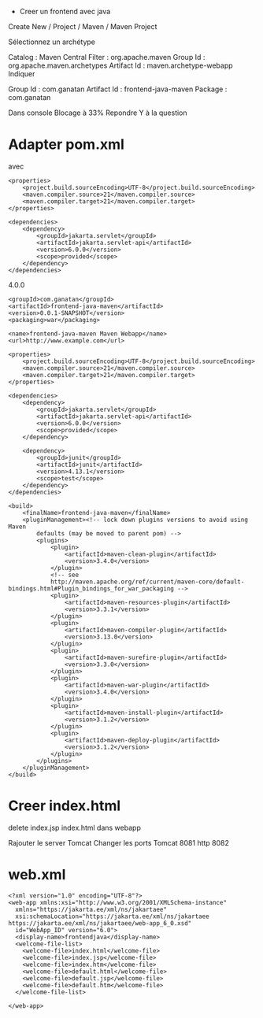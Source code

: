 - Creer un  frontend avec java


Create New / Project / Maven / Maven Project

Sélectionnez un archétype

Catalog : Maven Central
Filter : org.apache.maven
Group Id : org.apache.maven.archetypes
Artifact Id : maven.archetype-webapp
Indiquer 

Group Id : com.ganatan
Artifact Id : frontend-java-maven
Package : com.ganatan


Dans console Blocage à 33%
Repondre Y à la question

# Adapter pom.xml

avec

	<properties>
		<project.build.sourceEncoding>UTF-8</project.build.sourceEncoding>
		<maven.compiler.source>21</maven.compiler.source>
		<maven.compiler.target>21</maven.compiler.target>
	</properties>

	<dependencies>
		<dependency>
			<groupId>jakarta.servlet</groupId>
			<artifactId>jakarta.servlet-api</artifactId>
			<version>6.0.0</version>
			<scope>provided</scope>
		</dependency>
	</dependencies>




<?xml version="1.0" encoding="UTF-8"?>

<project xmlns="http://maven.apache.org/POM/4.0.0"
	xmlns:xsi="http://www.w3.org/2001/XMLSchema-instance"
	xsi:schemaLocation="http://maven.apache.org/POM/4.0.0 http://maven.apache.org/xsd/maven-4.0.0.xsd">
	<modelVersion>4.0.0</modelVersion>

	<groupId>com.ganatan</groupId>
	<artifactId>frontend-java-maven</artifactId>
	<version>0.0.1-SNAPSHOT</version>
	<packaging>war</packaging>

	<name>frontend-java-maven Maven Webapp</name>
	<url>http://www.example.com</url>

	<properties>
		<project.build.sourceEncoding>UTF-8</project.build.sourceEncoding>
		<maven.compiler.source>21</maven.compiler.source>
		<maven.compiler.target>21</maven.compiler.target>
	</properties>

	<dependencies>
		<dependency>
			<groupId>jakarta.servlet</groupId>
			<artifactId>jakarta.servlet-api</artifactId>
			<version>6.0.0</version>
			<scope>provided</scope>
		</dependency>

		<dependency>
			<groupId>junit</groupId>
			<artifactId>junit</artifactId>
			<version>4.13.1</version>
			<scope>test</scope>
		</dependency>
	</dependencies>

	<build>
		<finalName>frontend-java-maven</finalName>
		<pluginManagement><!-- lock down plugins versions to avoid using Maven
			defaults (may be moved to parent pom) -->
			<plugins>
				<plugin>
					<artifactId>maven-clean-plugin</artifactId>
					<version>3.4.0</version>
				</plugin>
				<!-- see
				http://maven.apache.org/ref/current/maven-core/default-bindings.html#Plugin_bindings_for_war_packaging -->
				<plugin>
					<artifactId>maven-resources-plugin</artifactId>
					<version>3.3.1</version>
				</plugin>
				<plugin>
					<artifactId>maven-compiler-plugin</artifactId>
					<version>3.13.0</version>
				</plugin>
				<plugin>
					<artifactId>maven-surefire-plugin</artifactId>
					<version>3.3.0</version>
				</plugin>
				<plugin>
					<artifactId>maven-war-plugin</artifactId>
					<version>3.4.0</version>
				</plugin>
				<plugin>
					<artifactId>maven-install-plugin</artifactId>
					<version>3.1.2</version>
				</plugin>
				<plugin>
					<artifactId>maven-deploy-plugin</artifactId>
					<version>3.1.2</version>
				</plugin>
			</plugins>
		</pluginManagement>
	</build>
</project>

# Creer index.html

delete index.jsp
index.html dans webapp


Rajouter le server Tomcat
Changer les ports
  Tomcat      8081
  http        8082








# web.xml

    <?xml version="1.0" encoding="UTF-8"?>
    <web-app xmlns:xsi="http://www.w3.org/2001/XMLSchema-instance"
      xmlns="https://jakarta.ee/xml/ns/jakartaee"
      xsi:schemaLocation="https://jakarta.ee/xml/ns/jakartaee https://jakarta.ee/xml/ns/jakartaee/web-app_6_0.xsd"
      id="WebApp_ID" version="6.0">
      <display-name>frontendjava</display-name>
      <welcome-file-list>
        <welcome-file>index.html</welcome-file>
        <welcome-file>index.jsp</welcome-file>
        <welcome-file>index.htm</welcome-file>
        <welcome-file>default.html</welcome-file>
        <welcome-file>default.jsp</welcome-file>
        <welcome-file>default.htm</welcome-file>
      </welcome-file-list>
      
    </web-app>

